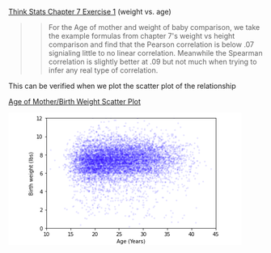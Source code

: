 [Think Stats Chapter 7 Exercise 1](http://greenteapress.com/thinkstats2/html/thinkstats2008.html#toc70) (weight vs. age)

>>For the Age of mother and weight of baby comparison, we take the example formulas from chapter 7's weight vs height comparison and find that the Pearson correlation is below .07 signialing little to no linear correlation.  Meanwhile the Spearman correlation is slightly better at .09 but not much when trying to infer any real type of correlation.

This can be verified when we plot the scatter plot of the relationship

[Age of Mother/Birth Weight Scatter Plot](https://github.com/lakegrove/dsp/blob/master/img/Screen%20Shot%202020-12-28%20at%205.56.01%20PM.png)

[<img src="https://github.com/lakegrove/dsp/blob/master/img/Screen%20Shot%202020-12-28%20at%205.56.01%20PM.png" title="Age of Mother/Birth Weight Scatter Plot"/>](http://greenteapress.com/thinkstats2/)
